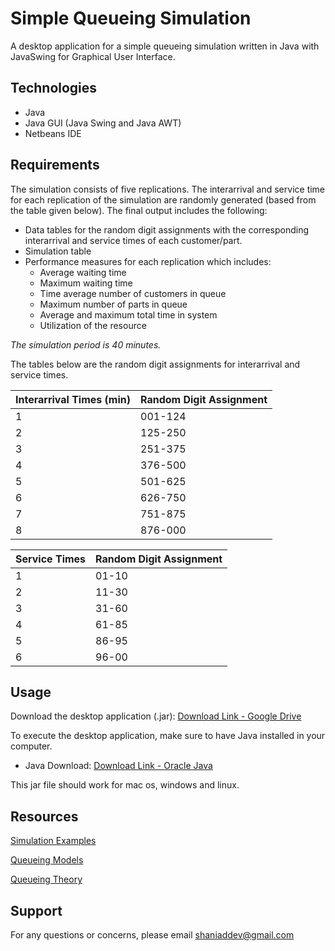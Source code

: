 # Simple Queueing Simulation
A desktop application for a simple queueing simulation written in Java with JavaSwing for Graphical User Interface.

## Technologies
- Java
- Java GUI (Java Swing and Java AWT)
- Netbeans IDE

## Requirements
The simulation consists of five replications. The interarrival and service time for each replication of the simulation are randomly generated (based from the table given below). The final output includes the following:
- Data tables for the random digit assignments with the corresponding interarrival and service times of each customer/part.
- Simulation table
- Performance measures for each replication which includes:
  - Average waiting time
  - Maximum waiting time
  - Time average number of customers in queue
  - Maximum number of parts in queue
  - Average and maximum total time in system
  - Utilization of the resource
  
_The simulation period is 40 minutes._

The tables below are the random digit assignments for interarrival and service times.

Interarrival Times (min) | Random Digit Assignment
------------------------ | -----------------------
1 | 001-124
2 | 125-250
3 | 251-375
4 | 376-500
5 | 501-625
6 | 626-750
7 | 751-875
8 | 876-000

Service Times | Random Digit Assignment
--------------| -----------------------
1 | 01-10
2 | 11-30
3 | 31-60
4 | 61-85
5 | 86-95
6 | 96-00

## Usage
Download the desktop application (.jar): [Download Link - Google Drive](http://bit.ly/2FSEMQ2)

To execute the desktop application, make sure to have Java installed in your computer.

- Java Download: [Download Link - Oracle Java](https://java.com/en/download/)

This jar file should work for mac os, windows and linux.


## Resources
[Simulation Examples](https://www.mi.fu-berlin.de/inf/groups/ag-tech/teaching/2012_SS/L_19540_Modeling_and_Performance_Analysis_with_Simulation/02.pdf)

[Queueing Models](https://www.mi.fu-berlin.de/inf/groups/ag-tech/intern/19540-V-Simulation/08_Queueing_Models.pdf)

[Queueing Theory](http://people.brunel.ac.uk/~mastjjb/jeb/or/queue.html)

## Support
For any questions or concerns, please email [shaniaddev@gmail.com](mailto:shaniaddev@gmail.com?subject=[GitHub]%20Simple%20Queueing%20Simulation)
